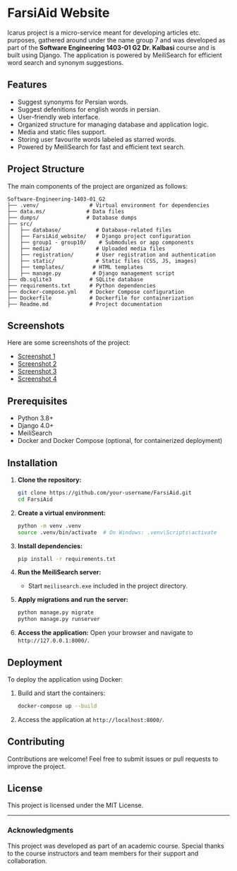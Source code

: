 
# FarsiAid Website

Icarus project is a micro-service meant for developing articles etc. purposes, gathered around under the name group 7 and was developed as part of the **Software Engineering 1403-01 G2 Dr. Kalbasi** course and is built using Django. The application is powered by MeiliSearch for efficient word search and synonym suggestions.

## Features

- Suggest synonyms for Persian words.
- Suggest defenitions for english words in persian.
- User-friendly web interface.
- Organized structure for managing database and application logic.
- Media and static files support.
- Storing user favourite words labeled as starred words.
- Powered by MeiliSearch for fast and efficient text search.

## Project Structure

The main components of the project are organized as follows:

```
Software-Engineering-1403-01_G2
├── .venv/                # Virtual environment for dependencies
├── data.ms/             # Data files
├── dumps/               # Database dumps
├── src/
│   ├── database/           # Database-related files
│   ├── FarsiAid_website/   # Django project configuration
│   ├── group1 - group10/    # Submodules or app components
│   ├── media/              # Uploaded media files
│   ├── registration/       # User registration and authentication
│   ├── static/             # Static files (CSS, JS, images)
│   ├── templates/         # HTML templates
│   ├── manage.py          # Django management script
├── db.sqlite3            # SQLite database
├── requirements.txt      # Python dependencies
├── docker-compose.yml    # Docker Compose configuration
├── Dockerfile            # Dockerfile for containerization
├── Readme.md             # Project documentation
```

## Screenshots

Here are some screenshots of the project:

- [Screenshot 1](https://github.com/Hessam-Hosseinian/Software-Engineering-1403-01_G2/blob/main/Screenshots/image.png)
- [Screenshot 2](https://github.com/Hessam-Hosseinian/Software-Engineering-1403-01_G2/blob/main/Screenshots/image%20(3).png)
- [Screenshot 3](https://github.com/Hessam-Hosseinian/Software-Engineering-1403-01_G2/blob/main/Screenshots/image%20(1).png)
- [Screenshot 4](https://github.com/Hessam-Hosseinian/Software-Engineering-1403-01_G2/blob/main/Screenshots/image%20(2).png)

## Prerequisites

- Python 3.8+
- Django 4.0+
- MeiliSearch
- Docker and Docker Compose (optional, for containerized deployment)

## Installation

1. **Clone the repository:**

   ```bash
   git clone https://github.com/your-username/FarsiAid.git
   cd FarsiAid
   ```

2. **Create a virtual environment:**

   ```bash
   python -m venv .venv
   source .venv/bin/activate  # On Windows: .venv\Scripts\activate
   ```

3. **Install dependencies:**

   ```bash
   pip install -r requirements.txt
   ```

4. **Run the MeiliSearch server:**

   - Start `meilisearch.exe` included in the project directory.

5. **Apply migrations and run the server:**

   ```bash
   python manage.py migrate
   python manage.py runserver
   ```

6. **Access the application:**
   Open your browser and navigate to `http://127.0.0.1:8000/`.

## Deployment

To deploy the application using Docker:

1. Build and start the containers:

   ```bash
   docker-compose up --build
   ```

2. Access the application at `http://localhost:8000/`.

## Contributing

Contributions are welcome! Feel free to submit issues or pull requests to improve the project.

## License

This project is licensed under the MIT License.

---

### Acknowledgments

This project was developed as part of an academic course. Special thanks to the course instructors and team members for their support and collaboration.
